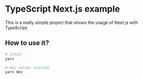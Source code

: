 # TypeScript Next.js example

This is a really simple project that shows the usage of Next.js with TypeScript.

## How to use it?

```bash
# intall
yarn
```

```bash
# dev server started
yarn dev
```
